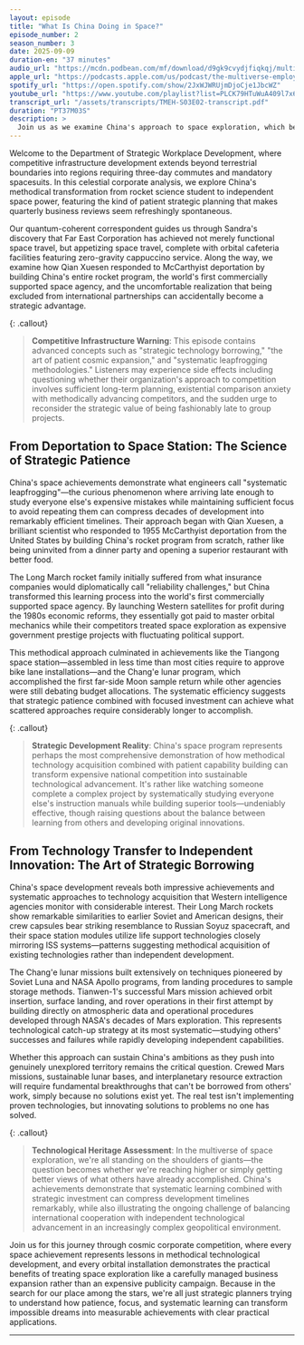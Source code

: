 ```yaml
---
layout: episode
title: "What Is China Doing in Space?"
episode_number: 2
season_number: 3
date: 2025-09-09
duration-en: "37 minutes"
audio_url: "https://mcdn.podbean.com/mf/download/d9gk9cvydjfiqkqj/multiverse-employee-handbook-s03e02-what-is-china-doing-in-space.mp3"
apple_url: "https://podcasts.apple.com/us/podcast/the-multiverse-employee-handbook/id1764134739"
spotify_url: "https://open.spotify.com/show/2JxWJWRUjmDjoCje1JbcWZ"
youtube_url: "https://www.youtube.com/playlist?list=PLCK79HTuWuA409l7x6iRN_icn0xZFzamp"
transcript_url: "/assets/transcripts/TMEH-S03E02-transcript.pdf"
duration: "PT37M03S"
description: >
  Join us as we examine China's approach to space exploration, which bears a striking resemblance to that employee who arrives fashionably late to the group project but somehow ends up with their own functioning rocket program while everyone else is still arguing about meeting schedules. From Sandra's orbital office space crisis at Quantum Improbability Solutions to discovering the Other Building has constructed superior break room facilities in Low Earth Orbit, we dive into the systematic methodology behind China's transformation from "fifth nation to launch a satellite" to "the people with their own space station and a rather impressive collection of Moon dirt."
---
```


Welcome to the Department of Strategic Workplace Development, where competitive infrastructure development extends beyond terrestrial boundaries into regions requiring three-day commutes and mandatory spacesuits. In this celestial corporate analysis, we explore China's methodical transformation from rocket science student to independent space power, featuring the kind of patient strategic planning that makes quarterly business reviews seem refreshingly spontaneous.

Our quantum-coherent correspondent guides us through Sandra's discovery that Far East Corporation has achieved not merely functional space travel, but appetizing space travel, complete with orbital cafeteria facilities featuring zero-gravity cappuccino service. Along the way, we examine how Qian Xuesen responded to McCarthyist deportation by building China's entire rocket program, the world's first commercially supported space agency, and the uncomfortable realization that being excluded from international partnerships can accidentally become a strategic advantage.

{: .callout}
> **Competitive Infrastructure Warning**: This episode contains advanced concepts such as "strategic technology borrowing," "the art of patient cosmic expansion," and "systematic leapfrogging methodologies." Listeners may experience side effects including questioning whether their organization's approach to competition involves sufficient long-term planning, existential comparison anxiety with methodically advancing competitors, and the sudden urge to reconsider the strategic value of being fashionably late to group projects.

## From Deportation to Space Station: The Science of Strategic Patience

China's space achievements demonstrate what engineers call "systematic leapfrogging"—the curious phenomenon where arriving late enough to study everyone else's expensive mistakes while maintaining sufficient focus to avoid repeating them can compress decades of development into remarkably efficient timelines. Their approach began with Qian Xuesen, a brilliant scientist who responded to 1955 McCarthyist deportation from the United States by building China's rocket program from scratch, rather like being uninvited from a dinner party and opening a superior restaurant with better food.

The Long March rocket family initially suffered from what insurance companies would diplomatically call "reliability challenges," but China transformed this learning process into the world's first commercially supported space agency. By launching Western satellites for profit during the 1980s economic reforms, they essentially got paid to master orbital mechanics while their competitors treated space exploration as expensive government prestige projects with fluctuating political support.

This methodical approach culminated in achievements like the Tiangong space station—assembled in less time than most cities require to approve bike lane installations—and the Chang'e lunar program, which accomplished the first far-side Moon sample return while other agencies were still debating budget allocations. The systematic efficiency suggests that strategic patience combined with focused investment can achieve what scattered approaches require considerably longer to accomplish.

{: .callout}
> **Strategic Development Reality**: China's space program represents perhaps the most comprehensive demonstration of how methodical technology acquisition combined with patient capability building can transform expensive national competition into sustainable technological advancement. It's rather like watching someone complete a complex project by systematically studying everyone else's instruction manuals while building superior tools—undeniably effective, though raising questions about the balance between learning from others and developing original innovations.

## From Technology Transfer to Independent Innovation: The Art of Strategic Borrowing

China's space development reveals both impressive achievements and systematic approaches to technology acquisition that Western intelligence agencies monitor with considerable interest. Their Long March rockets show remarkable similarities to earlier Soviet and American designs, their crew capsules bear striking resemblance to Russian Soyuz spacecraft, and their space station modules utilize life support technologies closely mirroring ISS systems—patterns suggesting methodical acquisition of existing technologies rather than independent development.

The Chang'e lunar missions built extensively on techniques pioneered by Soviet Luna and NASA Apollo programs, from landing procedures to sample storage methods. Tianwen-1's successful Mars mission achieved orbit insertion, surface landing, and rover operations in their first attempt by building directly on atmospheric data and operational procedures developed through NASA's decades of Mars exploration. This represents technological catch-up strategy at its most systematic—studying others' successes and failures while rapidly developing independent capabilities.

Whether this approach can sustain China's ambitions as they push into genuinely unexplored territory remains the critical question. Crewed Mars missions, sustainable lunar bases, and interplanetary resource extraction will require fundamental breakthroughs that can't be borrowed from others' work, simply because no solutions exist yet. The real test isn't implementing proven technologies, but innovating solutions to problems no one has solved.

{: .callout}
> **Technological Heritage Assessment**: In the multiverse of space exploration, we're all standing on the shoulders of giants—the question becomes whether we're reaching higher or simply getting better views of what others have already accomplished. China's achievements demonstrate that systematic learning combined with strategic investment can compress development timelines remarkably, while also illustrating the ongoing challenge of balancing international cooperation with independent technological advancement in an increasingly complex geopolitical environment.

Join us for this journey through cosmic corporate competition, where every space achievement represents lessons in methodical technological development, and every orbital installation demonstrates the practical benefits of treating space exploration like a carefully managed business expansion rather than an expensive publicity campaign. Because in the search for our place among the stars, we're all just strategic planners trying to understand how patience, focus, and systematic learning can transform impossible dreams into measurable achievements with clear practical applications.

---
